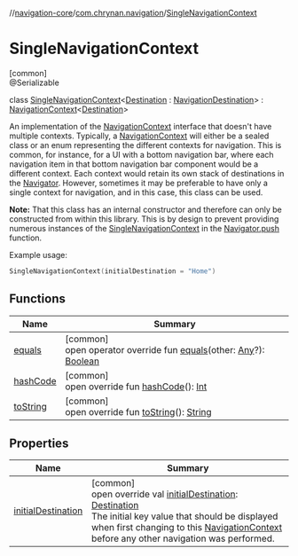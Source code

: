//[navigation-core](../../../index.md)/[com.chrynan.navigation](../index.md)/[SingleNavigationContext](index.md)

# SingleNavigationContext

[common]\
@Serializable

class [SingleNavigationContext](index.md)&lt;[Destination](index.md) : [NavigationDestination](../index.md#1223765350%2FClasslikes%2F-215881696)&gt; : [NavigationContext](../-navigation-context/index.md)&lt;[Destination](index.md)&gt; 

An implementation of the [NavigationContext](../-navigation-context/index.md) interface that doesn't have multiple contexts. Typically, a [NavigationContext](../-navigation-context/index.md) will either be a sealed class or an enum representing the different contexts for navigation. This is common, for instance, for a UI with a bottom navigation bar, where each navigation item in that bottom navigation bar component would be a different context. Each context would retain its own stack of destinations in the [Navigator](../-navigator/index.md). However, sometimes it may be preferable to have only a single context for navigation, and in this case, this class can be used.

**Note:** That this class has an internal constructor and therefore can only be constructed from within this library. This is by design to prevent providing numerous instances of the [SingleNavigationContext](index.md) in the [Navigator.push](../push.md) function.

Example usage:

```kotlin
SingleNavigationContext(initialDestination = "Home")
```

## Functions

| Name | Summary |
|---|---|
| [equals](equals.md) | [common]<br>open operator override fun [equals](equals.md)(other: [Any](https://kotlinlang.org/api/latest/jvm/stdlib/kotlin/-any/index.html)?): [Boolean](https://kotlinlang.org/api/latest/jvm/stdlib/kotlin/-boolean/index.html) |
| [hashCode](hash-code.md) | [common]<br>open override fun [hashCode](hash-code.md)(): [Int](https://kotlinlang.org/api/latest/jvm/stdlib/kotlin/-int/index.html) |
| [toString](to-string.md) | [common]<br>open override fun [toString](to-string.md)(): [String](https://kotlinlang.org/api/latest/jvm/stdlib/kotlin/-string/index.html) |

## Properties

| Name | Summary |
|---|---|
| [initialDestination](initial-destination.md) | [common]<br>open override val [initialDestination](initial-destination.md): [Destination](index.md)<br>The initial key value that should be displayed when first changing to this [NavigationContext](../-navigation-context/index.md) before any other navigation was performed. |

